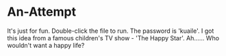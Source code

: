 # An-Attempt
It's just for fun.
Double-click the file to run.
The password is 'kuaile'.
I got this idea from a famous children's TV show - 'The Happy Star'.
Ah......
Who wouldn't want a happy life?
